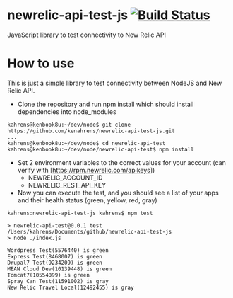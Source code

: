 # newrelic-api-test-js [![Build Status](https://travis-ci.org/kenahrens/newrelic-api-test-js.svg?branch=master)](https://travis-ci.org/kenahrens/newrelic-api-test-js)
JavaScript library to test connectivity to New Relic API

# How to use
This is just a simple library to test connectivity between NodeJS and New Relic API.
* Clone the repository and run npm install which should install dependencies into node_modules
```
kahrens@kenbook8u:~/dev/node$ git clone https://github.com/kenahrens/newrelic-api-test-js.git
...
kahrens@kenbook8u:~/dev/node$ cd newrelic-api-test
kahrens@kenbook8u:~/dev/node/newrelic-api-test$ npm install
```

* Set 2 environment variables to the correct values for your account (can verify with [https://rpm.newrelic.com/apikeys])
  * NEWRELIC_ACCOUNT_ID
  * NEWRELIC_REST_API_KEY
* Now you can execute the test, and you should see a list of your apps and their health status (green, yellow, red, gray)

```
kahrens:newrelic-api-test-js kahrens$ npm test

> newrelic-api-test@0.0.1 test /Users/kahrens/Documents/github/newrelic-api-test-js
> node ./index.js

Wordpress Test(5576440) is green
Express Test(8468007) is green
Drupal7 Test(9234209) is green
MEAN Cloud Dev(10139448) is green
Tomcat7(10554099) is green
Spray Can Test(11591002) is gray
New Relic Travel Local(12492455) is gray
```
